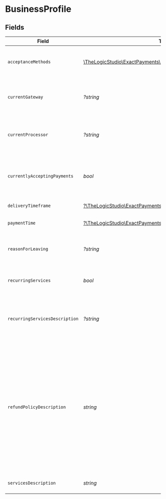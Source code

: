 # BusinessProfile


## Fields

| Field                                                                                                                                                                                                            | Type                                                                                                                                                                                                             | Required                                                                                                                                                                                                         | Description                                                                                                                                                                                                      | Example                                                                                                                                                                                                          |
| ---------------------------------------------------------------------------------------------------------------------------------------------------------------------------------------------------------------- | ---------------------------------------------------------------------------------------------------------------------------------------------------------------------------------------------------------------- | ---------------------------------------------------------------------------------------------------------------------------------------------------------------------------------------------------------------- | ---------------------------------------------------------------------------------------------------------------------------------------------------------------------------------------------------------------- | ---------------------------------------------------------------------------------------------------------------------------------------------------------------------------------------------------------------- |
| `acceptanceMethods`                                                                                                                                                                                              | [\TheLogicStudio\ExactPayments\Models\Shared\AcceptanceMethods](../../Models/Shared/AcceptanceMethods.md)                                                                                                        | :heavy_check_mark:                                                                                                                                                                                               | The method by which the business accepts the payments. The total value of all the methods can't exceed 100 percent.                                                                                              |                                                                                                                                                                                                                  |
| `currentGateway`                                                                                                                                                                                                 | *?string*                                                                                                                                                                                                        | :heavy_minus_sign:                                                                                                                                                                                               | Current gateway with whom the business is having contract with. This field value is required only when `currentlyAcceptingPayments` field value is `true`.                                                       | International Payments Gateway Services LLC                                                                                                                                                                      |
| `currentProcessor`                                                                                                                                                                                               | *?string*                                                                                                                                                                                                        | :heavy_minus_sign:                                                                                                                                                                                               | Current Processor with whom the business is having contract with. This field value is required only when `currentlyAcceptingPayments` field value is `true`.                                                     | Global Processing Services LLC                                                                                                                                                                                   |
| `currentlyAcceptingPayments`                                                                                                                                                                                     | *bool*                                                                                                                                                                                                           | :heavy_check_mark:                                                                                                                                                                                               | Whether the business is currently accepting the Payments or not. If `true` then `currentProcessor`, `currentGateway` and `reasonForLeaving` field values are required.                                           | true                                                                                                                                                                                                             |
| `deliveryTimeframe`                                                                                                                                                                                              | [?\TheLogicStudio\ExactPayments\Models\Shared\DeliveryTimeframe](../../Models/Shared/DeliveryTimeframe.md)                                                                                                       | :heavy_minus_sign:                                                                                                                                                                                               | Delivery time frame that the business has for its products.                                                                                                                                                      | Immediate                                                                                                                                                                                                        |
| `paymentTime`                                                                                                                                                                                                    | [?\TheLogicStudio\ExactPayments\Models\Shared\PaymentTime](../../Models/Shared/PaymentTime.md)                                                                                                                   | :heavy_minus_sign:                                                                                                                                                                                               | The time at which the customer makes the payment to the business.                                                                                                                                                | Upon Purchase                                                                                                                                                                                                    |
| `reasonForLeaving`                                                                                                                                                                                               | *?string*                                                                                                                                                                                                        | :heavy_minus_sign:                                                                                                                                                                                               | Reason for leaving current processor/gateway. This field value is required only when `currentlyAcceptingPayments` field value is `true`.                                                                         | Does not meet expectations.                                                                                                                                                                                      |
| `recurringServices`                                                                                                                                                                                              | *bool*                                                                                                                                                                                                           | :heavy_check_mark:                                                                                                                                                                                               | Whether the business provides any recurring services or not. If `true` then `recurringServicesDescription` field value is required.                                                                              | true                                                                                                                                                                                                             |
| `recurringServicesDescription`                                                                                                                                                                                   | *?string*                                                                                                                                                                                                        | :heavy_minus_sign:                                                                                                                                                                                               | The description of the recurring services provided by the business. This field value is required only when `recurringServices` field value is `true`.                                                            | Printer ink refills are fulfilled every month based on customer subscription                                                                                                                                     |
| `refundPolicyDescription`                                                                                                                                                                                        | *string*                                                                                                                                                                                                         | :heavy_check_mark:                                                                                                                                                                                               | Refund policy.                                                                                                                                                                                                   | Returns are accepted within 30 days of purchase when presented with the original receipt and packaging. Refunds will be credited to the Credit Card used while purchasing within five days from the return date. |
| `servicesDescription`                                                                                                                                                                                            | *string*                                                                                                                                                                                                         | :heavy_check_mark:                                                                                                                                                                                               | The description of the Product or services provided by the business.                                                                                                                                             | Computer and accessories                                                                                                                                                                                         |
